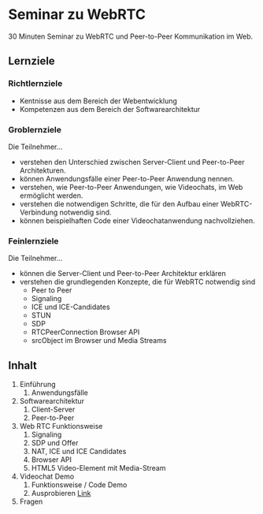 # Seminar zu WebRTC

30 Minuten Seminar zu WebRTC und Peer-to-Peer Kommunikation im Web.

## Lernziele

### Richtlernziele

- Kentnisse aus dem Bereich der Webentwicklung
- Kompetenzen aus dem Bereich der Softwarearchitektur

### Groblernziele

Die Teilnehmer...

- verstehen den Unterschied zwischen Server-Client und Peer-to-Peer Architekturen.
- können Anwendungsfälle einer Peer-to-Peer Anwendung nennen.
- verstehen, wie Peer-to-Peer Anwendungen, wie Videochats, im Web ermöglicht werden.
- verstehen die notwendigen Schritte, die für den Aufbau einer WebRTC-Verbindung notwendig sind.
- können beispielhaften Code einer Videochatanwendung nachvollziehen.

### Feinlernziele

Die Teilnehmer...

- können die Server-Client und Peer-to-Peer Architektur erklären
- verstehen die grundlegenden Konzepte, die für WebRTC notwendig sind
  - Peer to Peer
  - Signaling
  - ICE und ICE-Candidates
  - STUN
  - SDP
  - RTCPeerConnection Browser API
  - srcObject im Browser und Media Streams

## Inhalt

1. Einführung
   1. Anwendungsfälle
2. Softwarearchitektur
   1. Client-Server
   2. Peer-to-Peer
3. Web RTC Funktionsweise
   1. Signaling
   2. SDP und Offer
   3. NAT, ICE und ICE Candidates
   4. Browser API
   5. HTML5 Video-Element mit Media-Stream
4. Videochat Demo
   1. Funktionsweise / Code Demo
   2. Ausprobieren [Link](https://web-rtc-demo-bay.vercel.app)
5. Fragen
